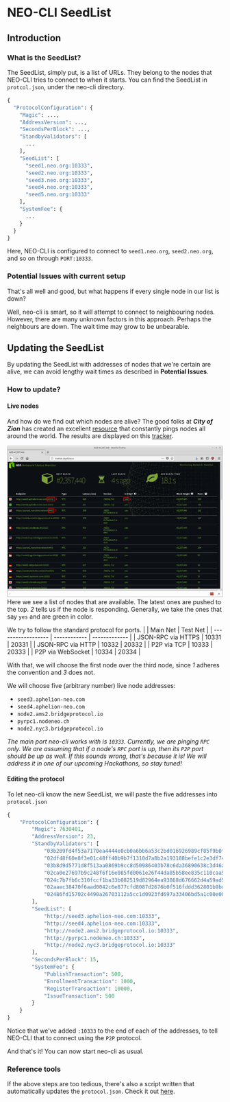 # NEO-CLI SeedList

## Introduction
### What is the SeedList?
The SeedList, simply put, is a list of URLs. They belong to the nodes that NEO-CLI tries to connect to when it starts.
You can find the SeedList in `protcol.json`, under the neo-cli directory.

```python
{
  "ProtocolConfiguration": {
    "Magic": ...,
    "AddressVersion": ...,
    "SecondsPerBlock": ...,
    "StandbyValidators": [
      ...
    ],
    "SeedList": [
      "seed1.neo.org:10333",
      "seed2.neo.org:10333",
      "seed3.neo.org:10333",
      "seed4.neo.org:10333",
      "seed5.neo.org:10333"
    ],
    "SystemFee": {
      ...
    }
  }
}
```
Here, NEO-CLI is configured to connect to `seed1.neo.org`, `seed2.neo.org`, and so on through `PORT:10333`.

### Potential Issues with current setup
That's all well and good, but what happens if every single node in our list is down?

Well, neo-cli is smart, so it will attempt to connect to neighbouring nodes. However, there are many unknown factors in this approach. Perhaps the neighbours are down. The wait time may grow to be unbearable.

## Updating the SeedList
By updating the SeedList with addresses of nodes that we're certain are alive, we can avoid lengthy wait times as described in **Potential Issues**.

### How to update?
####  Live nodes
And how do we find out which nodes are alive? The good folks at ***City of Zion*** has created an excellent [resource](https://github.com/CityOfZion/neo-mon) that constantly pings nodes all around the world. The results are displayed on this [tracker](http://monitor.cityofzion.io/).

![seedlist](../../../assets/seedlist.png)
Here we see a list of nodes that are available. The latest ones are pushed to the top.
*2* tells us if the node is responding. Generally, we take the ones that say `yes` and are green in color.

We try to follow the standard protocol for ports.
|                    | Main Net | Test Net |
| ------------------ | ------------ | ------------- |
| JSON-RPC via HTTPS | 10331        | 20331         |
| JSON-RPC via HTTP  | 10332        | 20332         |
| P2P via TCP        | 10333        | 20333         |
| P2P via WebSocket  | 10334        | 20334         |

With that, we will choose the first node over the third node, since *1* adheres the convention and *3* does not.

We will choose five (arbitrary number) live node addresses:
- `seed3.aphelion-neo.com`
- `seed4.aphelion-neo.com`
- `node2.ams2.bridgeprotocol.io`
- `pyrpc1.nodeneo.ch`
- `node2.nyc3.bridgeprotocol.io`

*The main port neo-cli works with is `10333`. Currently, we are pinging `RPC` only. We are assuming that if a node's `RPC` port is up, then its `P2P` port should be up as well. If this sounds wrong, that's because it is! We will address it in one of our upcoming Hackathons, so stay tuned!*


#### Editing the protocol
To let neo-cli know the new SeedList, we will paste the five addresses into `protocol.json`
```python
{
    "ProtocolConfiguration": {
        "Magic": 7630401,
        "AddressVersion": 23,
        "StandbyValidators": [
            "03b209fd4f53a7170ea4444e0cb0a6bb6a53c2bd016926989cf85f9b0fba17a70c",
            "02df48f60e8f3e01c48ff40b9b7f1310d7a8b2a193188befe1c2e3df740e895093",
            "03b8d9d5771d8f513aa0869b9cc8d50986403b78c6da36890638c3d46a5adce04a",
            "02ca0e27697b9c248f6f16e085fd0061e26f44da85b58ee835c110caa5ec3ba554",
            "024c7b7fb6c310fccf1ba33b082519d82964ea93868d676662d4a59ad548df0e7d",
            "02aaec38470f6aad0042c6e877cfd8087d2676b0f516fddd362801b9bd3936399e",
            "02486fd15702c4490a26703112a5cc1d0923fd697a33406bd5a1c00e0013b09a70"
        ],
        "SeedList": [
            "http://seed3.aphelion-neo.com:10333",
            "http://seed4.aphelion-neo.com:10333",
            "http://node2.ams2.bridgeprotocol.io:10333",
            "http://pyrpc1.nodeneo.ch:10333",
            "http://node2.nyc3.bridgeprotocol.io:10333"
        ],
        "SecondsPerBlock": 15,
        "SystemFee": {
            "PublishTransaction": 500,
            "EnrollmentTransaction": 1000,
            "RegisterTransaction": 10000,
            "IssueTransaction": 500
        }
    }
}
```
Notice that we've added `:10333` to the end of each of the addresses, to tell NEO-CLI that to connect using the `P2P` protocol.

And that's it! You can now start neo-cli as usual.

### Reference tools
If the above steps are too tedious, there's also a script written that automatically updates the `protocol.json`. Check it out [here](https://github.com/HandsomeJeff/neo-cli-protocol-maker).
